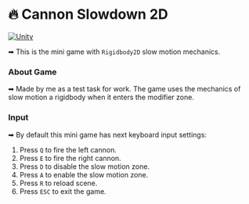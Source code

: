 # 🔥 Cannon Slowdown 2D
[![Unity](https://img.shields.io/badge/Unity-2022.3.9f1-2296F3.svg?color=318CE7&style=flat-square)](https://unity.com/)

➡ This is the mini game with `Rigidbody2D` slow motion mechanics.

### About Game
➡ Made by me as a test task for work. The game uses the mechanics of slow motion a rigidbody when it enters the modifier zone.

### Input
➡ By default this mini game has next keyboard input settings:

1. Press `Q` to fire the left cannon.
2. Press `E` to fire the right cannon.
3. Press `D` to disable the slow motion zone.
4. Press `A` to enable the slow motion zone.
5. Press `R` to reload scene.
6. Press `ESC` to exit the game.
